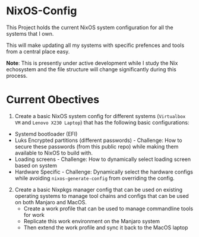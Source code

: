 # NixOS-Config
This Project holds the current NixOS system configuration for all the systems that I own.

This will make updating all my systems with specific prefences and tools from a central place easy.

**Note**: This is presently under active development while I study the Nix echosystem and the file structure will change significantly during this process.

# Current Obectives

1. Create a basic NixOS system config for different systems (`Virtualbox VM` and  `Lenovo X230 Laptop`) that has the following basic configurations:
  * Systemd bootloader (EFI)
  * Luks Encrypted partitions (different passwords) - Challenge: How to secure these passwords (from this public repo) while making them available to NixOS to build with.  
  * Loading screens - Challenge: How to dynamically select loading screen based on system
  * Hardware Specific - Challenge: Dynamically select the hardware configs while avoiding `nixos-generate-config` from overriding the config.


2. Create a basic Nixpkgs manager config that can be used on existing operating systems to manage tool chains and configs that can be used on both Manjaro and MacOS.
   * Create a work profile that can be used to manage commandline tools for work
   * Replicate this work environment on the Manjaro system
   * Then extend the work profile and sync it back to the MacOS laptop
